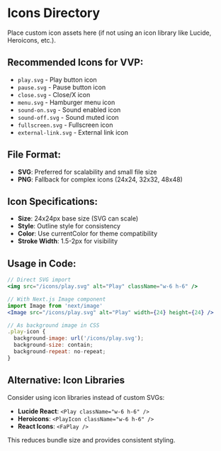 # Icons Directory

Place custom icon assets here (if not using an icon library like Lucide, Heroicons, etc.).

## Recommended Icons for VVP:
- `play.svg` - Play button icon
- `pause.svg` - Pause button icon
- `close.svg` - Close/X icon
- `menu.svg` - Hamburger menu icon
- `sound-on.svg` - Sound enabled icon
- `sound-off.svg` - Sound muted icon
- `fullscreen.svg` - Fullscreen icon
- `external-link.svg` - External link icon

## File Format:
- **SVG**: Preferred for scalability and small file size
- **PNG**: Fallback for complex icons (24x24, 32x32, 48x48)

## Icon Specifications:
- **Size**: 24x24px base size (SVG can scale)
- **Style**: Outline style for consistency
- **Color**: Use currentColor for theme compatibility
- **Stroke Width**: 1.5-2px for visibility

## Usage in Code:
```jsx
// Direct SVG import
<img src="/icons/play.svg" alt="Play" className="w-6 h-6" />

// With Next.js Image component
import Image from 'next/image'
<Image src="/icons/play.svg" alt="Play" width={24} height={24} />

// As background image in CSS
.play-icon {
  background-image: url('/icons/play.svg');
  background-size: contain;
  background-repeat: no-repeat;
}
```

## Alternative: Icon Libraries
Consider using icon libraries instead of custom SVGs:
- **Lucide React**: `<Play className="w-6 h-6" />`
- **Heroicons**: `<PlayIcon className="w-6 h-6" />`
- **React Icons**: `<FaPlay />`

This reduces bundle size and provides consistent styling.
